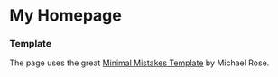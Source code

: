 # My Homepage

### Template
The page uses the great [Minimal Mistakes Template](https://mmistakes.github.io/minimal-mistakes/) by Michael Rose.

